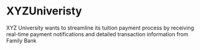 # XYZUniveristy
XYZ University wants to streamline its tuition payment process by receiving real-time payment notifications and detailed transaction information from Family Bank
